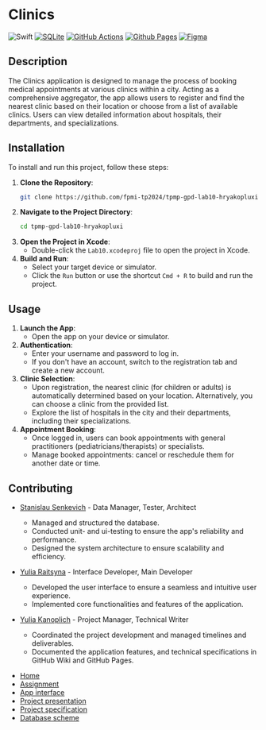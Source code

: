# Сlinics
![Swift](https://img.shields.io/badge/Swift-FA7343?style=for-the-badge&logo=swift&logoColor=white)
[![SQLite](https://img.shields.io/badge/sqlite-%2307405e.svg?style=for-the-badge&logo=sqlite&logoColor=white)](https://github.com/fpmi-tp2024/tpmp-gpd-lab5-hryakopluxi/tree/main/db)
[![GitHub Actions](https://img.shields.io/badge/github%20actions-%232671E5.svg?style=for-the-badge&logo=githubactions&logoColor=white)](https://github.com/fpmi-tp2024/tpmp-gpd-lab10-hryakopluxi/actions)
[![Github Pages](https://img.shields.io/badge/github%20pages-121013?style=for-the-badge&logo=github&logoColor=white)](https://fpmi-tp2024.github.io/tpmp-gpd-lab10-hryakopluxi/)
[![Figma](https://img.shields.io/badge/Figma-F24E1E?style=for-the-badge&logo=figma&logoColor=white)](https://www.figma.com/design/ggkck9DdSH8zPiTisP3AXP/Untitled?node-id=0-1&t=83TSlUQuqbwCVoaJ-1)

## Description
The Clinics application is designed to manage the process of booking medical appointments at various clinics within a city. Acting as a comprehensive aggregator, the app allows users to register and find the nearest clinic based on their location or choose from a list of available clinics. Users can view detailed information about hospitals, their departments, and specializations.

## Installation
To install and run this project, follow these steps:
1. **Clone the Repository**:
   ```bash
   git clone https://github.com/fpmi-tp2024/tpmp-gpd-lab10-hryakopluxi
   ```
2. **Navigate to the Project Directory**:
   ```bash
   cd tpmp-gpd-lab10-hryakopluxi
   ```
3. **Open the Project in Xcode**:
   - Double-click the `Lab10.xcodeproj` file to open the project in Xcode.
4. **Build and Run**:
   - Select your target device or simulator.
   - Click the `Run` button or use the shortcut `Cmd + R` to build and run the project.

## Usage
1. **Launch the App**:
   - Open the app on your device or simulator.
2. **Authentication**:
   - Enter your username and password to log in.
   - If you don't have an account, switch to the registration tab and create a new account.
3. **Clinic Selection**:
   - Upon registration, the nearest clinic (for children or adults) is automatically determined based on your location. Alternatively, you can choose a clinic from the provided list.
   - Explore the list of hospitals in the city and their departments, including their specializations.
4. **Appointment Booking**:
   - Once logged in, users can book appointments with general practitioners (pediatricians/therapists) or specialists.
   - Manage booked appointments: cancel or reschedule them for another date or time.

## Contributing

* [Stanislau Senkevich](https://github.com/Stanislau-Senkevich) - Data Manager, Tester, Architect
  - Managed and structured the database.
  - Conducted unit- and ui-testing to ensure the app's reliability and performance.
  - Designed the system architecture to ensure scalability and efficiency.

* [Yulia Raitsyna](https://github.com/yuliaraitsyna) - Interface Developer, Main Developer
  - Developed the user interface to ensure a seamless and intuitive user experience.
  - Implemented core functionalities and features of the application.

* [Yulia Kanoplich](https://github.com/Juliet165) - Project Manager, Technical Writer
  - Coordinated the project development and managed timelines and deliverables.
  - Documented the application features, and technical specifications in GitHub Wiki and GitHub Pages.

<link rel="stylesheet" href="/assets/css/style.scss">
<div class="sidebar">
    <ul>
        <li><a href="https://fpmi-tp2024.github.io/tpmp-gpd-lab10-hryakopluxi/index.html">Home</a></li>
        <li><a href="https://fpmi-tp2024.github.io/tpmp-gpd-lab10-hryakopluxi/assignment.html">Assignment</a></li>
        <li><a href="https://fpmi-tp2024.github.io/tpmp-gpd-lab10-hryakopluxi/interface.html">App interface</a></li>
        <li><a href="https://fpmi-tp2024.github.io/tpmp-gpd-lab10-hryakopluxi/presentation.html">Project presentation</a></li>
        <li><a href="https://fpmi-tp2024.github.io/tpmp-gpd-lab10-hryakopluxi/specification.html">Project specification</a></li>
        <li><a href="https://fpmi-tp2024.github.io/tpmp-gpd-lab10-hryakopluxi/database.html">Database scheme</a></li>
    </ul>
</div>
